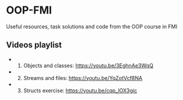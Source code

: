 # OOP-FMI
Useful resources, task solutions and code from the OOP course in FMI

## Videos playlist
- 01. Objects and classes: https://youtu.be/3EghnAe3WqQ
- 02. Streams and files: https://youtu.be/YqZotVcf8NA
- 03. Structs exercise: https://youtu.be/cqp_lOX3gic
